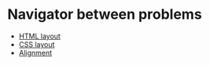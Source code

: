 # Navigator between problems

- [HTML layout](html-layout.md)
- [CSS layout](css-layout.md)
- [Alignment](alignment.md)